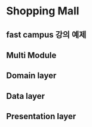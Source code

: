 # Shopping Mall

## fast campus 강의 예제

## Multi Module
## Domain layer
## Data layer
## Presentation layer